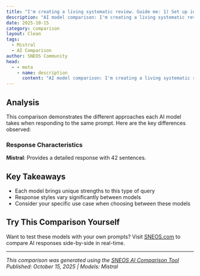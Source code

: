 ```yaml
---
title: "I'm creating a living systematic review. Guide me: 1) Set up infrastructure for continuous updates"
description: "AI model comparison: I'm creating a living systematic review. Guide me: 1) Set up infrastructure for continuous updates..."
date: 2025-10-15
category: comparison
layout: Clean
tags:
  - Mistral
  - AI Comparison
author: SNEOS Community
head:
  - - meta
    - name: description
      content: "AI model comparison: I'm creating a living systematic review. Guide me: 1) Set up infrastructure for continuous updates..."
---
```


<ChatComparison
  title="I'm creating a living systematic review. Guide me: 1) Set up infrastructure for continuous updates"
  prompt="I'm creating a living systematic review. Guide me: 1) Set up infrastructure for continuous updates"
  :responses='{"Mistral": "Creating a living systematic review (LSR) involves setting up an infrastructure that allows for continuous updates and integration of new evidence. Here\u2019s a step-by-step guide to help you set up the necessary infrastructure:\n\n### 1. Define the Scope and Objectives\n- **Research Question**: Clearly define the research question or objectives of your systematic review.\n- **Inclusion/Exclusion Criteria**: Establish criteria for including and excluding studies.\n- **Search Strategy**: Develop a comprehensive search strategy to identify relevant studies.\n\n### 2. Assemble a Team\n- **Core Team**: Include experts in systematic reviews, information specialists, and subject matter experts.\n- **Roles and Responsibilities**: Clearly define roles such as search coordinator, data extractor, and quality assessor.\n\n### 3. Set Up a Document Management System\n- **Reference Management Software**: Use tools like EndNote, Zotero, or Mendeley to manage references.\n- **Data Extraction Tools**: Utilize software like Covidence, Rayyan, or DistillerSR for data extraction and management.\n- **Version Control**: Implement version control systems like GitHub for managing updates and changes.\n\n### 4. Develop a Search and Monitoring Strategy\n- **Automated Alerts**: Set up automated alerts in databases like PubMed, Embase, and Cochrane Library to receive updates on new publications.\n- **Regular Searches**: Schedule regular manual searches to ensure no relevant studies are missed.\n- **Grey Literature**: Include sources of grey literature such as conference proceedings, dissertations, and preprint servers.\n\n### 5. Establish a Workflow for Continuous Updates\n- **Screening**: Develop a protocol for screening new studies for relevance.\n- **Data Extraction**: Create standardized forms for data extraction.\n- **Quality Assessment**: Use tools like the Cochrane Risk of Bias Tool or the Newcastle-Ottawa Scale for quality assessment.\n- **Data Synthesis**: Plan for regular updates to the data synthesis, including meta-analysis if applicable.\n\n### 6. Implement Automation Tools\n- **Automated Screening**: Use machine learning tools like ASReview or RobotReviewer for automated screening.\n- **Automated Data Extraction**: Utilize natural language processing (NLP) tools for automated data extraction.\n- **Automated Reporting**: Implement tools for automated reporting and updating of the systematic review.\n\n### 7. Ensure Transparency and Reproducibility\n- **Protocol Registration**: Register your protocol with PROSPERO or a similar registry.\n- **Documentation**: Maintain detailed documentation of all processes, including search strategies, inclusion/exclusion criteria, and data extraction methods.\n- **Open Access**: Consider making your data and methods openly accessible to ensure transparency and reproducibility.\n\n### 8. Plan for Regular Updates and Publication\n- **Update Schedule**: Establish a regular update schedule (e.g., quarterly, annually).\n- **Publication Plan**: Plan for regular publication of updates in journals or repositories that support living systematic reviews.\n- **Communication**: Develop a communication plan to disseminate updates to stakeholders, including clinicians, policymakers, and the public.\n\n### 9. Monitor and Evaluate\n- **Performance Metrics**: Track performance metrics such as the number of new studies included, time taken for updates, and user feedback.\n- **Continuous Improvement**: Regularly review and improve your processes based on feedback and performance metrics.\n\n### 10. Engage Stakeholders\n- **Stakeholder Involvement**: Engage stakeholders in the planning and execution phases to ensure the review meets their needs.\n- **Feedback Loop**: Establish a feedback loop to gather input from stakeholders and incorporate it into the review process.\n\n### Tools and Resources\n- **Reference Management**: EndNote, Zotero, Mendeley\n- **Data Extraction and Management**: Covidence, Rayyan, DistillerSR\n- **Version Control**: GitHub\n- **Automated Alerts**: PubMed, Embase, Cochrane Library\n- **Automated Screening**: ASReview, RobotReviewer\n- **Protocol Registration**: PROSPERO\n\nBy following these steps, you can create a robust infrastructure for a living systematic review that ensures continuous updates and integration of new evidence."}' published-date="{DateTime.UtcNow:HH:mm}"
/>

## Analysis

This comparison demonstrates the different approaches each AI model takes when responding to the same prompt. Here are the key differences observed:

### Response Characteristics

**Mistral**: Provides a detailed response with 42 sentences. 

## Key Takeaways

- Each model brings unique strengths to this type of query
- Response styles vary significantly between models
- Consider your specific use case when choosing between these models

## Try This Comparison Yourself

Want to test these models with your own prompts? Visit [SNEOS.com](https://sneos.com) to compare AI responses side-by-side in real-time.

---

*This comparison was generated using the [SNEOS AI Comparison Tool](https://sneos.com)*
*Published: October 15, 2025 | Models: Mistral*
